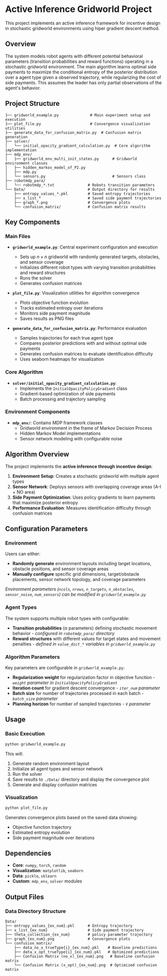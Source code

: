 # Active Inference Gridworld Project

This project implements an active inference framework for incentive design in stochastic gridworld environments using hiper gradient descent method.

## Overview

The system models robot agents with different potential behavioral parameters (transition probabilities and reward functions) operating in a stochastic gridworld environment. The main algorithm learns optimal side payments to maximize the conditional entropy of the posterior distribution over a agent type given a observed trajectory, while regularizing the cost of side payments. This assumes the leader has only partial observations of the agent's behavior.

## Project Structure

```
├── gridworld_example.py              # Main experiment setup and execution
├── plot_file.py                      # Convergence visualization utilities
├── generate_data_for_confusion_matrix.py  # Confusion matrix generation
├── solver/
│   └── initial_opacity_gradient_calculation.py  # Core algorithm implementation
├── mdp_env/
│   ├── gridworld_env_multi_init_states.py      # Gridworld environment classes
│   ├── hidden_markov_model_of_P2.py            
│   ├── mdp.py     
│   └── sensors.py                              # Sensors class
├── robotmdp_para/             
│   └── robotmdp_*.txt               # Robots transition parameters
└── Data/                            # Output directory for results
    ├── entropy_values_*.pkl         # Saved entropy trajectories
    ├── x_list_*                     # Saved side payment trajectories
    ├── graph_*.png                  # Convergence plots
    └── confusion_matrix/            # Confusion matrix results
```

## Key Components

### Main Files

- **`gridworld_example.py`**: Central experiment configuration and execution
  - Sets up $n \times n$ gridworld with randomly generated targets, obstacles, and sensor coverage
  - Initializes different robot types with varying transition probabilities and reward structures
  - Runs the solver
  - Generates confusion matrices

- **`plot_file.py`**: Visualization utilities for algorithm convergence
  - Plots objective function evolution
  - Tracks estimated entropy over iterations
  - Monitors side payment magnitude
  - Saves results as PNG files

- **`generate_data_for_confusion_matrix.py`**: Performance evaluation
  - Samples trajectories for each true agent type
  - Compares posterior predictions with and without optimal side payments
  - Generates confusion matrices to evaluate identification difficulty
  - Uses seaborn heatmaps for visualization

### Core Algorithm

- **`solver/initial_opacity_gradient_calculation.py`**: 
  - Implements the `InitialOpacityPolicyGradient` class
  - Gradient-based optimization of side payments
  - Batch processing and trajectory sampling

### Environment Components

- **`mdp_env/`**: Contains MDP framework classes
  - Gridworld environment in the frame of Markov Decision Process
  - Hidden Markov Model implementations
  - Sensor network modeling with configurable noise

## Algorithm Overview

The project implements the **active inference through incentive design**:

1. **Environment Setup**: Creates a stochastic gridworld with multiple agent types
2. **Sensor Network**: Deploys sensors with overlapping coverage areas (A-I + NO area)
3. **Side Payment Optimization**: Uses policy gradients to learn payments that maximize posterior entropy
4. **Performance Evaluation**: Measures identification difficulty through confusion matrices

## Configuration Parameters

### Environment
Users can either:
- **Randomly generate** environment layouts including target locations, obstacle positions, and sensor coverage areas
- **Manually configure** specific grid dimensions, target/obstacle placements, sensor network topology, and coverage parameters

*Environment parameters (`ncols`, `nrows`, `n_targets`, `n_obstacles`, `sensor_noise`, `num_sensors`) can be modified in `gridworld_example.py`*

### Agent Types
The system supports multiple robot types with configurable:
- **Transition probabilities** (α parameters) defining stochastic movement behavior - *configured in `robotmdp_para/` directory*
- **Reward structures** with different values for target states and movement penalties - *defined in `value_dict_*` variables in `gridworld_example.py`*

### Algorithm Parameters
Key parameters are configurable in `gridworld_example.py`:
- **Regularization weight** for regularization factor in objective function - *`weight` parameter in `InitialOpacityPolicyGradient`*
- **Iteration count** for gradient descent convergence - *`iter_num` parameter*
- **Batch size** for number of trajectories processed in each batch - *`batch_size` parameter*
- **Planning horizon** for number of sampled trajectories - *`V` parameter*



## Usage

### Basic Execution
```bash
python gridworld_example.py
```

This will:
1. Generate random environment layout
2. Initialize all agent types and sensor network
3. Run the solver
4. Save results to `./Data/` directory and display the convergence plot
5. Generate and display confusion matrices

### Visualization
```bash
python plot_file.py
```

Generates convergence plots based on the saved data showing:
- Objective function trajectory
- Estimated entropy evolution  
- Side payment magnitude over iterations

## Dependencies

- **Core**: `numpy`, `torch`, `random`
- **Visualization**: `matplotlib`, `seaborn`
- **Data**: `pickle`, `sklearn`
- **Custom**: `mdp_env`, `solver` modules

## Output Files

### Data Directory Structure
```
Data/
├── entropy_values_{ex_num}.pkl      # Entropy trajectory
├── x_list_{ex_num}                  # Side payment trajectory
├── theta_collection_{ex_num}        # policy parameter trajectory  
├── graph_{ex_num}.png               # Convergence plots
└── confusion_matrix/
    ├── data_no_x_trueType{i}_{ex_num}.pkl    # Baseline predictions
    ├── data_x_opt_trueType{i}_{ex_num}.pkl   # Optimized predictions
    ├── Confusion Matrix (no_x)_{ex_num}.png   # Baseline confusion matrix
    └── Confusion Matrix (x_opt)_{ex_num}.png  # Optimized confusion matrix
```

